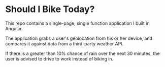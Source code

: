 Should I Bike Today?
================

This repo contains a single-page, single function application I built in Angular.

The application grabs a user's geolocation from his or her device, and compares it against data from a third-party weather API.

If there is a greater than 10% chance of rain over the next 30 minutes, the user is advised to drive to work instead of biking in.
